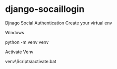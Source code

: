 # django-socaillogin
Djnago Social Authentication
Create your virtual env

Windows 

python -m venv venv


Activate Venv

venv\Scripts\activate.bat
